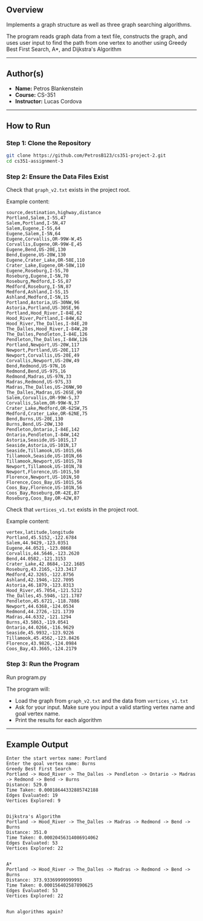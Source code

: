 ## Overview

Implements a graph structure as well as three graph searching algorithms.

The program reads graph data from a text file, constructs the graph, and uses user input to find the path from one vertex to another using Greedy Best First Search, A*, and Dijkstra's Algorithm

---

## Author(s)

* **Name:** Petros Blankenstein
* **Course:** CS-351
* **Instructor:** Lucas Cordova

---

## How to Run

### Step 1: Clone the Repository

```bash
git clone https://github.com/PetrosB123/cs351-project-2.git
cd cs351-assignment-3
```

### Step 2: Ensure the Data Files Exist

Check that `graph_v2.txt` exists in the project root.

Example content:

```
source,destination,highway,distance
Portland,Salem,I-5S,47
Salem,Portland,I-5N,47
Salem,Eugene,I-5S,64
Eugene,Salem,I-5N,64
Eugene,Corvallis,OR-99W-W,45
Corvallis,Eugene,OR-99W-E,45
Eugene,Bend,US-20E,130
Bend,Eugene,US-20W,130
Eugene,Crater_Lake,OR-58E,110
Crater_Lake,Eugene,OR-58W,110
Eugene,Roseburg,I-5S,70
Roseburg,Eugene,I-5N,70
Roseburg,Medford,I-5S,87
Medford,Roseburg,I-5N,87
Medford,Ashland,I-5S,15
Ashland,Medford,I-5N,15
Portland,Astoria,US-30NW,96
Astoria,Portland,US-30SE,96
Portland,Hood_River,I-84E,62
Hood_River,Portland,I-84W,62
Hood_River,The_Dalles,I-84E,20
The_Dalles,Hood_River,I-84W,20
The_Dalles,Pendleton,I-84E,126
Pendleton,The_Dalles,I-84W,126
Portland,Newport,US-20W,117
Newport,Portland,US-20E,117
Newport,Corvallis,US-20E,49
Corvallis,Newport,US-20W,49
Bend,Redmond,US-97N,16
Redmond,Bend,US-97S,16
Redmond,Madras,US-97N,33
Madras,Redmond,US-97S,33
Madras,The_Dalles,US-26NW,90
The_Dalles,Madras,US-26SE,90
Salem,Corvallis,OR-99W-S,37
Corvallis,Salem,OR-99W-N,37
Crater_Lake,Medford,OR-62SW,75
Medford,Crater_Lake,OR-62NE,75
Bend,Burns,US-20E,130
Burns,Bend,US-20W,130
Pendleton,Ontario,I-84E,142
Ontario,Pendleton,I-84W,142
Astoria,Seaside,US-101S,17
Seaside,Astoria,US-101N,17
Seaside,Tillamook,US-101S,66
Tillamook,Seaside,US-101N,66
Tillamook,Newport,US-101S,78
Newport,Tillamook,US-101N,78
Newport,Florence,US-101S,50
Florence,Newport,US-101N,50
Florence,Coos_Bay,US-101S,56
Coos_Bay,Florence,US-101N,56
Coos_Bay,Roseburg,OR-42E,87
Roseburg,Coos_Bay,OR-42W,87
```

Check that `vertices_v1.txt` exists in the project root.

Example content:

```
vertex,latitude,longitude
Portland,45.5152,-122.6784
Salem,44.9429,-123.0351
Eugene,44.0521,-123.0868
Corvallis,44.5646,-123.2620
Bend,44.0582,-121.3153
Crater_Lake,42.8684,-122.1685
Roseburg,43.2165,-123.3417
Medford,42.3265,-122.8756
Ashland,42.1946,-122.7095
Astoria,46.1879,-123.8313
Hood_River,45.7054,-121.5212
The_Dalles,45.5946,-121.1787
Pendleton,45.6721,-118.7886
Newport,44.6368,-124.0534
Redmond,44.2726,-121.1739
Madras,44.6332,-121.1294
Burns,43.5863,-119.0541
Ontario,44.0266,-116.9629
Seaside,45.9932,-123.9226
Tillamook,45.4562,-123.8426
Florence,43.9826,-124.0984
Coos_Bay,43.3665,-124.2179
```

### Step 3: Run the Program

Run program.py

The program will:
* Load the graph from `graph_v2.txt` and the data from `vertices_v1.txt`
* Ask for your input. Make sure you input a valid starting vertex name and goal vertex name.
* Print the results for each algorithm

---

## Example Output

```
Enter the start vertex name: Portland
Enter the goal vertex name: Burns
Greedy Best First Search
Portland -> Hood_River -> The_Dalles -> Pendleton -> Ontario -> Madras -> Redmond -> Bend -> Burns
Distance: 529.0
Time Taken: 0.00018644332885742188
Edges Evaluated: 19
Vertices Explored: 9


Dijkstra's Algorithm
Portland -> Hood_River -> The_Dalles -> Madras -> Redmond -> Bend -> Burns
Distance: 351.0
Time Taken: 0.00020456314086914062
Edges Evaluated: 53
Vertices Explored: 22


A*
Portland -> Hood_River -> The_Dalles -> Madras -> Redmond -> Bend -> Burns
Distance: 373.93369999999993
Time Taken: 0.000156402587890625
Edges Evaluated: 53
Vertices Explored: 22


Run algorithms again?
```